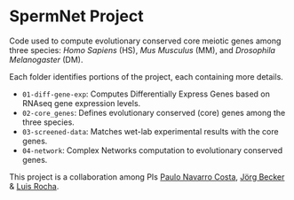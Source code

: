 # SpermNet Project

Code used to compute evolutionary conserved core meiotic genes among three species: *Homo Sapiens* (HS), *Mus Musculus* (MM), and *Drosophila Melanogaster* (DM).


Each folder identifies portions of the project, each containing more details.
- `01-diff-gene-exp`: Computes Differentially Express Genes based on RNAseq gene expression levels.
- `02-core_genes`: Defines evolutionary conserved (core) genes among the three species.
- `03-screened-data`: Matches wet-lab experimental results with the core genes.
- `04-network`: Complex Networks computation to evolutionary conserved genes.


This project is a collaboration among PIs [Paulo Navarro Costa](http://scholar.google.com/citations?user=YFMMohYAAAAJ&hl=en), [Jörg Becker](http://www.igc.gulbenkian.pt/jbecker) & [Luis Rocha](https://www.informatics.indiana.edu/rocha).